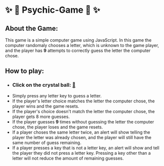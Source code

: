 # :sparkles: :crystal_ball: Psychic-Game  :crystal_ball: :sparkles:

## About the Game:

This game is a simple computer game using JavaScript. In this game the computer randomaly chooses a letter, which is unknown to the game player, and the player has **9** attempts to correctly guess the letter the computer chose.

## How to play:

* ### Click on the crystal ball: [ :crystal_ball: ](https://melissajwomack.github.io/Psychic-Game/)
* Simply press any letter key to guess a letter.
* If the player's letter choice matches the letter the computer chose, the player wins and the game resets.
* If the player's choice doesn't match the letter the computer chose, the player gets 8 more guesses.
* If the player guesses **9** times without guessing the letter the computer chose, the player loses and the game resets.
* If a player choses the same letter twice, an alert will show telling the player the letter was already chosen, and the player will still have the same number of guess remaining.
* If a player presses a key that is not a letter key, an alert will show and tell the player they did not press a letter key. Pressing a key other than a letter will not reduce the amount of remaining guesses.




